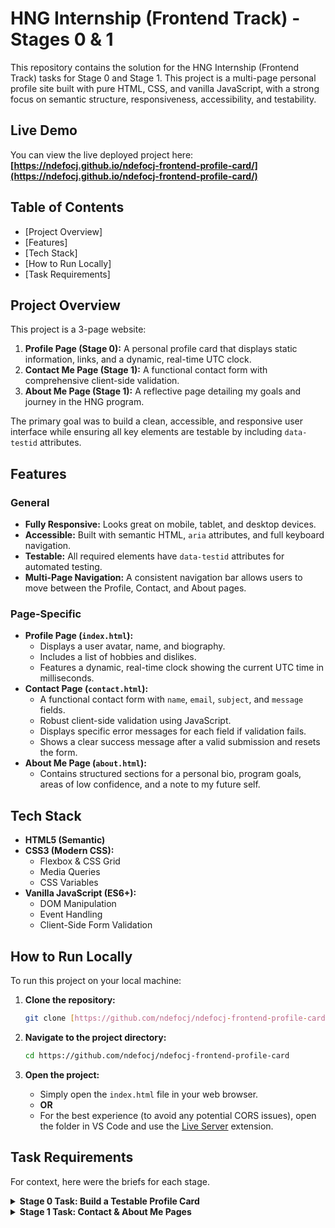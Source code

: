 # HNG Internship (Frontend Track) - Stages 0 & 1

This repository contains the solution for the HNG Internship (Frontend Track) tasks for Stage 0 and Stage 1. This project is a multi-page personal profile site built with pure HTML, CSS, and vanilla JavaScript, with a strong focus on semantic structure, responsiveness, accessibility, and testability.

##  Live Demo

You can view the live deployed project here:
**[https://ndefocj.github.io/ndefocj-frontend-profile-card/](https://ndefocj.github.io/ndefocj-frontend-profile-card/)**



## Table of Contents

-   [Project Overview]
-   [Features]
-   [Tech Stack]
-   [How to Run Locally]
-   [Task Requirements]


##  Project Overview

This project is a 3-page website:
1.  **Profile Page (Stage 0):** A personal profile card that displays static information, links, and a dynamic, real-time UTC clock.
2.  **Contact Me Page (Stage 1):** A functional contact form with comprehensive client-side validation.
3.  **About Me Page (Stage 1):** A reflective page detailing my goals and journey in the HNG program.

The primary goal was to build a clean, accessible, and responsive user interface while ensuring all key elements are testable by including `data-testid` attributes.


## Features

### General
* **Fully Responsive:** Looks great on mobile, tablet, and desktop devices.
* **Accessible:** Built with semantic HTML, `aria` attributes, and full keyboard navigation.
* **Testable:** All required elements have `data-testid` attributes for automated testing.
* **Multi-Page Navigation:** A consistent navigation bar allows users to move between the Profile, Contact, and About pages.

### Page-Specific
* **Profile Page (`index.html`):**
    * Displays a user avatar, name, and biography.
    * Includes a list of hobbies and dislikes.
    * Features a dynamic, real-time clock showing the current UTC time in milliseconds.
* **Contact Page (`contact.html`):**
    * A functional contact form with `name`, `email`, `subject`, and `message` fields.
    * Robust client-side validation using JavaScript.
    * Displays specific error messages for each field if validation fails.
    * Shows a clear success message after a valid submission and resets the form.
* **About Me Page (`about.html`):**
    * Contains structured sections for a personal bio, program goals, areas of low confidence, and a note to my future self.


## Tech Stack

* **HTML5 (Semantic)**
* **CSS3 (Modern CSS):**
    * Flexbox & CSS Grid
    * Media Queries
    * CSS Variables
* **Vanilla JavaScript (ES6+):**
    * DOM Manipulation
    * Event Handling
    * Client-Side Form Validation


## How to Run Locally

To run this project on your local machine:

1.  **Clone the repository:**
    ```bash
    git clone [https://github.com/ndefocj/ndefocj-frontend-profile-card](https://github.com/ndefocj/ndefocj-frontend-profile-card)
    ```

2.  **Navigate to the project directory:**
    ```bash
    cd https://github.com/ndefocj/ndefocj-frontend-profile-card
    ```

3.  **Open the project:**
    * Simply open the `index.html` file in your web browser.
    * **OR**
    * For the best experience (to avoid any potential CORS issues), open the folder in VS Code and use the [Live Server](https://marketplace.visualstudio.com/items?itemName=ritwickdey.LiveServer) extension.



##  Task Requirements

For context, here were the briefs for each stage.

<details>
  <summary><strong>Stage 0 Task: Build a Testable Profile Card</strong></summary>

  - **Content:** Profile card, Name, Biography, Current time (ms), Avatar, Social links, Hobbies list, Dislikes list.
  - **Testing:** All elements must include a `data-testid` attribute.
  - **Semantics:** Use `<article>`, `<header>`, `<h2>`, `<p>`, `<figure>`, `<img>`, `<nav>`, `<ul>`, `<section>`.
  - **Behavior:** Time must be accurate (`Date.now()`). Social links must open in a new tab.
  - **Responsiveness:** Must look good on mobile, tablet, and desktop.
</details>

<details>
  <summary><strong>Stage 1 Task: Contact & About Me Pages</strong></summary>
  
  - **General:** Must be a continuation of the Stage 0 task.
  - **Contact Us Page:**
    - **Fields:** Full name, Email, Subject, Message, Submit button.
    - **Validation:** All fields required, email must be valid, message >= 10 chars.
    - **Feedback:** Error messages for each field (`data-testid="test-contact-error-<field>"`), and a success message (`data-testid="test-contact-success"`).
    - **Accessibility:** All inputs must have `<label>`s and be linked with `aria-describedby` for errors.
  - **About Me Page:**
    - **Content:** Bio, Goals, Areas of low confidence, Note to future self, Extra thoughts.
    - **Structure:** Must use `<main>`, `<section>`, and proper headings.
    - **Testing:** All sections must have their respective `data-testid` attributes.

</details>
